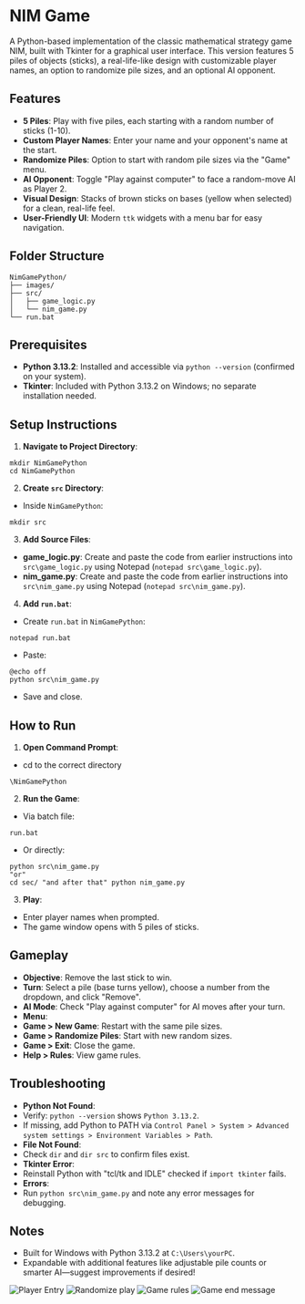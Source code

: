 # NIM Game

A Python-based implementation of the classic mathematical strategy game NIM, built with Tkinter for a graphical user interface. This version features 5 piles of objects (sticks), a real-life-like design with customizable player names, an option to randomize pile sizes, and an optional AI opponent.

## Features
- **5 Piles**: Play with five piles, each starting with a random number of sticks (1-10).
- **Custom Player Names**: Enter your name and your opponent's name at the start.
- **Randomize Piles**: Option to start with random pile sizes via the "Game" menu.
- **AI Opponent**: Toggle "Play against computer" to face a random-move AI as Player 2.
- **Visual Design**: Stacks of brown sticks on bases (yellow when selected) for a clean, real-life feel.
- **User-Friendly UI**: Modern `ttk` widgets with a menu bar for easy navigation.

## Folder Structure
```
NimGamePython/
├── images/
├── src/
│   ├── game_logic.py
│   └── nim_game.py
└── run.bat
```

## Prerequisites
- **Python 3.13.2**: Installed and accessible via `python --version` (confirmed on your system).
- **Tkinter**: Included with Python 3.13.2 on Windows; no separate installation needed.

## Setup Instructions
1. **Navigate to Project Directory**:
```
mkdir NimGamePython
cd NimGamePython
```


2. **Create `src` Directory**:
- Inside `NimGamePython`:
```
mkdir src
```

3. **Add Source Files**:
- **game_logic.py**: Create and paste the code from earlier instructions into `src\game_logic.py` using Notepad (`notepad src\game_logic.py`).
- **nim_game.py**: Create and paste the code from earlier instructions into `src\nim_game.py` using Notepad (`notepad src\nim_game.py`).

4. **Add `run.bat`**:
- Create `run.bat` in `NimGamePython`:
```
notepad run.bat
```
- Paste:
```
@echo off
python src\nim_game.py
```
- Save and close.

## How to Run
1. **Open Command Prompt**:
- cd to the correct directory
```
\NimGamePython
```

2. **Run the Game**:
- Via batch file:
```
run.bat
```
- Or directly:
```
python src\nim_game.py
"or"
cd sec/ "and after that" python nim_game.py
```


3. **Play**:
- Enter player names when prompted.
- The game window opens with 5 piles of sticks.

## Gameplay
- **Objective**: Remove the last stick to win.
- **Turn**: Select a pile (base turns yellow), choose a number from the dropdown, and click "Remove".
- **AI Mode**: Check "Play against computer" for AI moves after your turn.
- **Menu**:
- **Game > New Game**: Restart with the same pile sizes.
- **Game > Randomize Piles**: Start with new random sizes.
- **Game > Exit**: Close the game.
- **Help > Rules**: View game rules.

## Troubleshooting
- **Python Not Found**:
- Verify: `python --version` shows `Python 3.13.2`.
- If missing, add Python to PATH via `Control Panel > System > Advanced system settings > Environment Variables > Path`.
- **File Not Found**:
- Check `dir` and `dir src` to confirm files exist.
- **Tkinter Error**:
- Reinstall Python with "tcl/tk and IDLE" checked if `import tkinter` fails.
- **Errors**:
- Run `python src\nim_game.py` and note any error messages for debugging.

## Notes
- Built for Windows with Python 3.13.2 at `C:\Users\yourPC`.
- Expandable with additional features like adjustable pile counts or smarter AI—suggest improvements if desired!


![Player Entry](images/1.png)
![Randomize play](images/2.png)
![Game rules](images/3.png)
![Game end message](images/4.png)